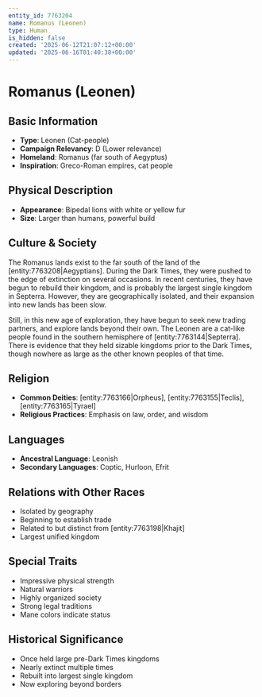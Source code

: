 ```yaml
---
entity_id: 7763204
name: Romanus (Leonen)
type: Human
is_hidden: false
created: '2025-06-12T21:07:12+00:00'
updated: '2025-06-16T01:40:38+00:00'
---
```


# Romanus (Leonen)

## Basic Information

- **Type**: Leonen (Cat-people)
- **Campaign Relevancy**: D (Lower relevance)
- **Homeland**: Romanus (far south of Aegyptus)
- **Inspiration**: Greco-Roman empires, cat people

## Physical Description

- **Appearance**: Bipedal lions with white or yellow fur
- **Size**: Larger than humans, powerful build

## Culture & Society

The Romanus lands exist to the far south of the land of the [entity:7763208|Aegyptians]. During the Dark Times, they were pushed to the edge of extinction on several occasions. In recent centuries, they have begun to rebuild their kingdom, and is probably the largest single kingdom in Septerra. However, they are geographically isolated, and their expansion into new lands has been slow.

Still, in this new age of exploration, they have begun to seek new trading partners, and explore lands beyond their own. The Leonen are a cat-like people found in the southern hemisphere of [entity:7763144|Septerra]. There is evidence that they held sizable kingdoms prior to the Dark Times, though nowhere as large as the other known peoples of that time.

## Religion

- **Common Deities**: [entity:7763166|Orpheus], [entity:7763155|Teclis], [entity:7763165|Tyrael]
- **Religious Practices**: Emphasis on law, order, and wisdom

## Languages

- **Ancestral Language**: Leonish
- **Secondary Languages**: Coptic, Hurloon, Efrit

## Relations with Other Races

- Isolated by geography
- Beginning to establish trade
- Related to but distinct from [entity:7763198|Khajit]
- Largest unified kingdom

## Special Traits

- Impressive physical strength
- Natural warriors
- Highly organized society
- Strong legal traditions
- Mane colors indicate status

## Historical Significance

- Once held large pre-Dark Times kingdoms
- Nearly extinct multiple times
- Rebuilt into largest single kingdom
- Now exploring beyond borders